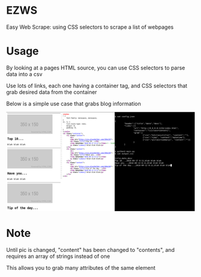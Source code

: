 # EZWS
Easy Web Scrape: using CSS selectors to scrape a list of webpages

# Usage

By looking at a pages HTML source, you can use CSS selectors to parse data into a csv

Use lots of links, each one having a container tag, and CSS selectors that grab desired data from the container

Below is a simple use case that grabs blog information

![simple use case](img/using.png)

# Note

Until pic is changed, "content" has been changed to "contents", and requires an array of strings instead of one

This allows you to grab many attributes of the same element
